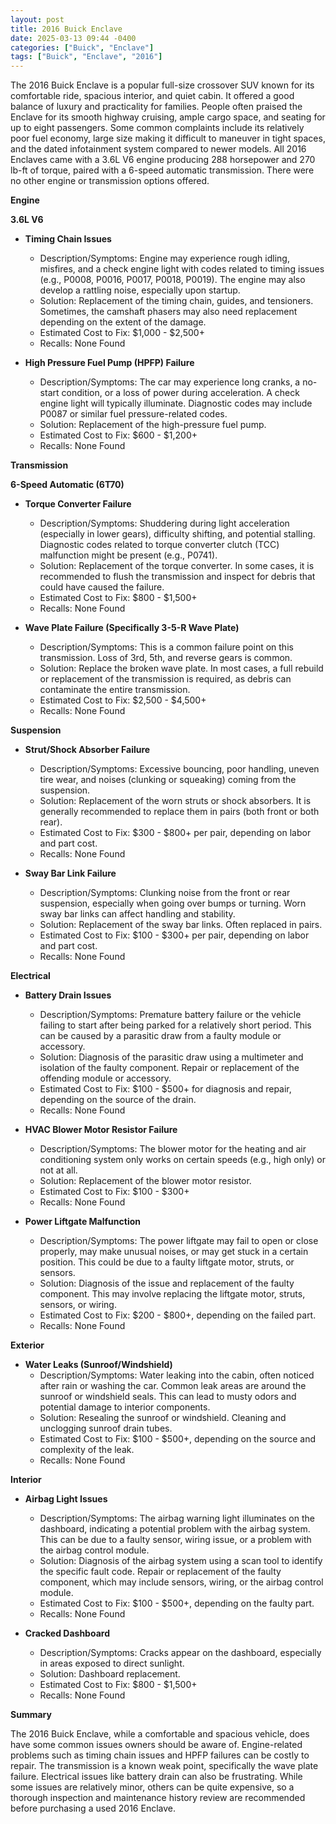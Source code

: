 ```yaml
---
layout: post
title: 2016 Buick Enclave
date: 2025-03-13 09:44 -0400
categories: ["Buick", "Enclave"]
tags: ["Buick", "Enclave", "2016"]
---
```

The 2016 Buick Enclave is a popular full-size crossover SUV known for its comfortable ride, spacious interior, and quiet cabin. It offered a good balance of luxury and practicality for families. People often praised the Enclave for its smooth highway cruising, ample cargo space, and seating for up to eight passengers. Some common complaints include its relatively poor fuel economy, large size making it difficult to maneuver in tight spaces, and the dated infotainment system compared to newer models. All 2016 Enclaves came with a 3.6L V6 engine producing 288 horsepower and 270 lb-ft of torque, paired with a 6-speed automatic transmission. There were no other engine or transmission options offered.

**Engine**

**3.6L V6**

*   **Timing Chain Issues**
    *   Description/Symptoms: Engine may experience rough idling, misfires, and a check engine light with codes related to timing issues (e.g., P0008, P0016, P0017, P0018, P0019). The engine may also develop a rattling noise, especially upon startup.
    *   Solution: Replacement of the timing chain, guides, and tensioners. Sometimes, the camshaft phasers may also need replacement depending on the extent of the damage.
    *   Estimated Cost to Fix: $1,000 - $2,500+
    *   Recalls: None Found

*   **High Pressure Fuel Pump (HPFP) Failure**
    *   Description/Symptoms: The car may experience long cranks, a no-start condition, or a loss of power during acceleration. A check engine light will typically illuminate. Diagnostic codes may include P0087 or similar fuel pressure-related codes.
    *   Solution: Replacement of the high-pressure fuel pump.
    *   Estimated Cost to Fix: $600 - $1,200+
    *   Recalls: None Found

**Transmission**

**6-Speed Automatic (6T70)**

*   **Torque Converter Failure**
    *   Description/Symptoms: Shuddering during light acceleration (especially in lower gears), difficulty shifting, and potential stalling. Diagnostic codes related to torque converter clutch (TCC) malfunction might be present (e.g., P0741).
    *   Solution: Replacement of the torque converter. In some cases, it is recommended to flush the transmission and inspect for debris that could have caused the failure.
    *   Estimated Cost to Fix: $800 - $1,500+
    *   Recalls: None Found

*   **Wave Plate Failure (Specifically 3-5-R Wave Plate)**
    *   Description/Symptoms: This is a common failure point on this transmission. Loss of 3rd, 5th, and reverse gears is common.
    *   Solution: Replace the broken wave plate. In most cases, a full rebuild or replacement of the transmission is required, as debris can contaminate the entire transmission.
    *   Estimated Cost to Fix: $2,500 - $4,500+
    *   Recalls: None Found

**Suspension**

*   **Strut/Shock Absorber Failure**
    *   Description/Symptoms: Excessive bouncing, poor handling, uneven tire wear, and noises (clunking or squeaking) coming from the suspension.
    *   Solution: Replacement of the worn struts or shock absorbers. It is generally recommended to replace them in pairs (both front or both rear).
    *   Estimated Cost to Fix: $300 - $800+ per pair, depending on labor and part cost.
    *   Recalls: None Found

*   **Sway Bar Link Failure**
    *   Description/Symptoms: Clunking noise from the front or rear suspension, especially when going over bumps or turning. Worn sway bar links can affect handling and stability.
    *   Solution: Replacement of the sway bar links. Often replaced in pairs.
    *   Estimated Cost to Fix: $100 - $300+ per pair, depending on labor and part cost.
    *   Recalls: None Found

**Electrical**

*   **Battery Drain Issues**
    *   Description/Symptoms: Premature battery failure or the vehicle failing to start after being parked for a relatively short period. This can be caused by a parasitic draw from a faulty module or accessory.
    *   Solution: Diagnosis of the parasitic draw using a multimeter and isolation of the faulty component. Repair or replacement of the offending module or accessory.
    *   Estimated Cost to Fix: $100 - $500+ for diagnosis and repair, depending on the source of the drain.
    *   Recalls: None Found

*   **HVAC Blower Motor Resistor Failure**
    *   Description/Symptoms: The blower motor for the heating and air conditioning system only works on certain speeds (e.g., high only) or not at all.
    *   Solution: Replacement of the blower motor resistor.
    *   Estimated Cost to Fix: $100 - $300+
    *   Recalls: None Found

*   **Power Liftgate Malfunction**
    *   Description/Symptoms: The power liftgate may fail to open or close properly, may make unusual noises, or may get stuck in a certain position. This could be due to a faulty liftgate motor, struts, or sensors.
    *   Solution: Diagnosis of the issue and replacement of the faulty component. This may involve replacing the liftgate motor, struts, sensors, or wiring.
    *   Estimated Cost to Fix: $200 - $800+, depending on the failed part.
    *   Recalls: None Found

**Exterior**

*   **Water Leaks (Sunroof/Windshield)**
    *   Description/Symptoms: Water leaking into the cabin, often noticed after rain or washing the car. Common leak areas are around the sunroof or windshield seals. This can lead to musty odors and potential damage to interior components.
    *   Solution: Resealing the sunroof or windshield. Cleaning and unclogging sunroof drain tubes.
    *   Estimated Cost to Fix: $100 - $500+, depending on the source and complexity of the leak.
    *   Recalls: None Found

**Interior**

*   **Airbag Light Issues**
    *   Description/Symptoms: The airbag warning light illuminates on the dashboard, indicating a potential problem with the airbag system. This can be due to a faulty sensor, wiring issue, or a problem with the airbag control module.
    *   Solution: Diagnosis of the airbag system using a scan tool to identify the specific fault code. Repair or replacement of the faulty component, which may include sensors, wiring, or the airbag control module.
    *   Estimated Cost to Fix: $100 - $500+, depending on the faulty part.
    *   Recalls: None Found

*   **Cracked Dashboard**
    *   Description/Symptoms: Cracks appear on the dashboard, especially in areas exposed to direct sunlight.
    *   Solution: Dashboard replacement.
    *   Estimated Cost to Fix: $800 - $1,500+
    *   Recalls: None Found

**Summary**

The 2016 Buick Enclave, while a comfortable and spacious vehicle, does have some common issues owners should be aware of. Engine-related problems such as timing chain issues and HPFP failures can be costly to repair. The transmission is a known weak point, specifically the wave plate failure. Electrical issues like battery drain can also be frustrating. While some issues are relatively minor, others can be quite expensive, so a thorough inspection and maintenance history review are recommended before purchasing a used 2016 Enclave.

